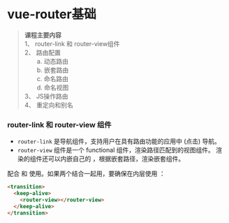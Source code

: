 # vue-router基础

> **课程主要内容**<br>
1、 router-link 和 router-view组件 <br>
2、 路由配置 <br> &emsp;&emsp;a. 动态路由<br> &emsp;&emsp;b. 嵌套路由<br>  &emsp;&emsp;c. 命名路由 <br> &emsp;&emsp;d. 命名视图 <br>
3、 JS操作路由 <br>
4、 重定向和别名 <br>

### router-link 和 router-view 组件

- `router-link` 是导航组件，支持用户在具有路由功能的应用中 (点击) 导航。 
- `router-view` 组件是一个 functional 组件，渲染路径匹配到的视图组件。<router-view> 渲染的组件还可以内嵌自己的 <router-view>，根据嵌套路径，渲染嵌套组件。

配合 <transition> 和 <keep-alive> 使用。如果两个结合一起用，要确保在内层使用 <keep-alive>：
```html
<transition>
  <keep-alive>
    <router-view></router-view>
  </keep-alive>
</transition>
```




